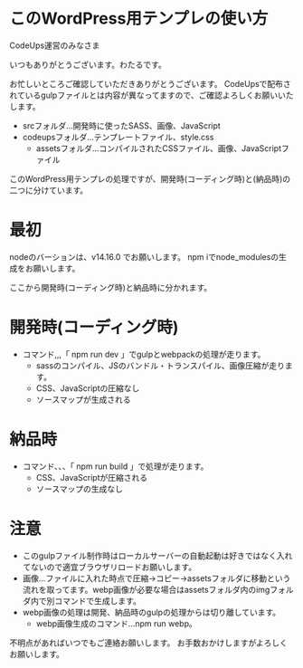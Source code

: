 # このWordPress用テンプレの使い方

CodeUps運営のみなさま

いつもありがとうございます。わたるです。

お忙しいところご確認していただきありがとうございます。
CodeUpsで配布されているgulpファイルとは内容が異なってますので、ご確認よろしくお願いいたします。

- srcフォルダ...開発時に使ったSASS、画像、JavaScript
- codeupsフォルダ...テンプレートファイル、style.css
  - assetsフォルダ...コンパイルされたCSSファイル、画像、JavaScriptファイル

このWordPress用テンプレの処理ですが、開発時(コーディング時)と(納品時)の二つに分けています。

# 最初
nodeのバーションは、v14.16.0 でお願いします。
npm iでnode_modulesの生成をお願いします。

ここから開発時(コーディング時)と納品時に分かれます。

# 開発時(コーディング時)
  - コマンド,,,「 npm run dev 」でgulpとwebpackの処理が走ります。
    - sassのコンパイル、JSのバンドル・トランスパイル、画像圧縮が走ります。
    - CSS、JavaScriptの圧縮なし
    - ソースマップが生成される

# 納品時
  - コマンド、、、「 npm run build 」で処理が走ります。
    - CSS、JavaScriptが圧縮される
    - ソースマップの生成なし

# 注意
  - このgulpファイル制作時はローカルサーバーの自動起動は好きではなく入れてないので適宜ブラウザリロードお願いします。
  - 画像...ファイルに入れた時点で圧縮→コピー→assetsフォルダに移動という流れを取ってます。webp画像が必要な場合はassetsフォルダ内のimgフォルダ内で別コマンドで生成します。
  - webp画像の処理は開発、納品時のgulpの処理からは切り離しています。
    - webp画像生成のコマンド...npm run webp。


不明点があればいつでもご連絡お願いします。
お手数おかけしますがよろしくお願いします。